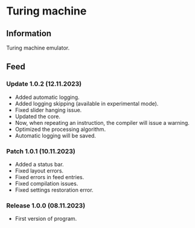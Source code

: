 # Turing machine

## Information
Turing machine emulator.

## Feed
### Update 1.0.2 (12.11.2023)
- Added automatic logging.
- Added logging skipping (available in experimental mode).
- Fixed slider hanging issue.
- Updated the core.
- Now, when repeating an instruction, the compiler will issue a warning.
- Optimized the processing algorithm.
- Automatic logging will be saved.

### Patch 1.0.1 (10.11.2023)
- Added a status bar.
- Fixed layout errors.
- Fixed errors in feed entries.
- Fixed compilation issues.
- Fixed settings restoration error.

### Release 1.0.0 (08.11.2023)
- First version of program.